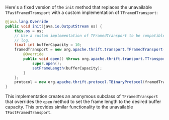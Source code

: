 Here's a fixed version of the `init` method that replaces the unavailable `TFastFramedTransport` with a custom implementation of `TFramedTransport`:

```java
@java.lang.Override
public void init(java.io.OutputStream os) {
    this.os = os;
    // Use a custom implementation of TFramedTransport to be compatible with singer_thrift
    // log.
    final int bufferCapacity = 10;
    framedTransport = new org.apache.thrift.transport.TFramedTransport(new org.apache.thrift.transport.TIOStreamTransport(os)) {
        @Override
        public void open() throws org.apache.thrift.transport.TTransportException {
            super.open();
            setFrameLength(bufferCapacity);
        }
    };
    protocol = new org.apache.thrift.protocol.TBinaryProtocol(framedTransport);
}
```

This implementation creates an anonymous subclass of `TFramedTransport` that overrides the `open` method to set the frame length to the desired buffer capacity. This provides similar functionality to the unavailable `TFastFramedTransport`.
